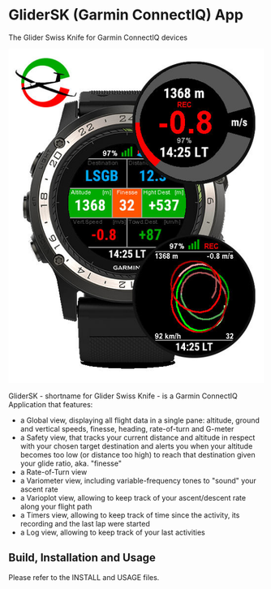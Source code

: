 GliderSK (Garmin ConnectIQ) App
===============================
The Glider Swiss Knife for Garmin ConnectIQ devices


   ![GliderSK-Overview](overview.jpg)


GliderSK - shortname for Glider Swiss Knife - is a Garmin ConnectIQ Application
that features:
 - a Global view, displaying all flight data in a single pane: altitude,
   ground and vertical speeds, finesse, heading, rate-of-turn and G-meter
 - a Safety view, that tracks your current distance and altitude in respect
   with your chosen target destination and alerts you when your altitude
   becomes too low (or distance too high) to reach that destination given
   your glide ratio, aka. "finesse"
 - a Rate-of-Turn view
 - a Variometer view, including variable-frequency tones to "sound" your
   ascent rate
 - a Varioplot view, allowing to keep track of your ascent/descent rate
   along your flight path
 - a Timers view, allowing to keep track of time since the activity, its
   recording and the last lap were started
 - a Log view, allowing to keep track of your last activities


Build, Installation and Usage
-----------------------------

Please refer to the INSTALL and USAGE files.

